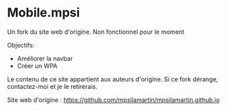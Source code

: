 # Mobile.mpsi
Un fork du site web d'origine. 
Non fonctionnel pour le moment 

Objectifs:
- Améliorer la navbar
- Créer un WPA

Le contenu de ce site appartient aux auteurs d'origine. Si ce fork dérange, contactez-moi et je le retirerais. 

Site web d'origine : https://github.com/mpsilamartin/mpsilamartin.github.io

